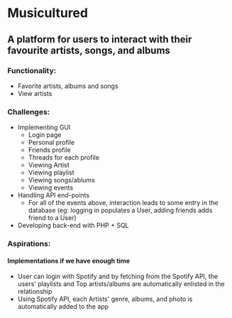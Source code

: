 # Musicultured
## A platform for users to interact with their favourite artists, songs, and albums

### Functionality:

- Favorite artists, albums and songs
- View artists

### Challenges:
- Implementing GUI
    - Login page
    - Personal profile
    - Friends profile
    - Threads for each profile
    - Viewing Artist
    - Viewing playlist
    - Viewing songs/ablums
    - Viewing events
- Handling API end-points
    - For all of the events above, interaction leads to some entry in the database (eg: logging in populates a User, adding friends adds friend to a User)
- Developing back-end with PHP + SQL

### Aspirations:
#### Implementations if we have enough time
- User can login with Spotify and by fetching from the Spotify API, the users' playlists and Top artists/albums are automatically enlisted in the relationship
- Using Spotify API, each Artists' genre, albums, and photo is automatically added to the app
